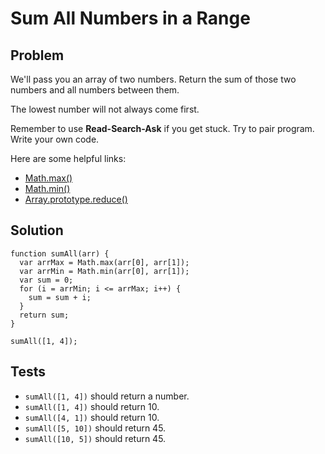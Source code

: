 # Sum All Numbers in a Range

## Problem

We'll pass you an array of two numbers. Return the sum of those two numbers and all numbers between them.

The lowest number will not always come first.

Remember to use **Read-Search-Ask** if you get stuck. Try to pair program. Write your own code.

Here are some helpful links:

* [Math.max()](https://developer.mozilla.org/en-US/docs/Web/JavaScript/Reference/Global_Objects/Math/max)
* [Math.min()](https://developer.mozilla.org/en-US/docs/Web/JavaScript/Reference/Global_Objects/Math/min)
* [Array.prototype.reduce()](https://developer.mozilla.org/en-US/docs/Web/JavaScript/Reference/Global_Objects/Array/Reduce)

## Solution

```
function sumAll(arr) {
  var arrMax = Math.max(arr[0], arr[1]);
  var arrMin = Math.min(arr[0], arr[1]);
  var sum = 0;
  for (i = arrMin; i <= arrMax; i++) {
    sum = sum + i;
  }
  return sum;
}

sumAll([1, 4]);
```

## Tests

* `sumAll([1, 4])` should return a number.
* `sumAll([1, 4])` should return 10.
* `sumAll([4, 1])` should return 10.
* `sumAll([5, 10])` should return 45.
* `sumAll([10, 5])` should return 45.